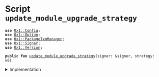 
<a name="update_module_upgrade_strategy"></a>

# Script `update_module_upgrade_strategy`





<pre><code><b>use</b> <a href="../../modules/doc/Config.md#0x1_Config">0x1::Config</a>;
<b>use</b> <a href="../../modules/doc/Option.md#0x1_Option">0x1::Option</a>;
<b>use</b> <a href="../../modules/doc/PackageTxnManager.md#0x1_PackageTxnManager">0x1::PackageTxnManager</a>;
<b>use</b> <a href="../../modules/doc/Signer.md#0x1_Signer">0x1::Signer</a>;
<b>use</b> <a href="../../modules/doc/Version.md#0x1_Version">0x1::Version</a>;
</code></pre>




<pre><code><b>public</b> <b>fun</b> <a href="update_module_upgrade_strategy.md#update_module_upgrade_strategy">update_module_upgrade_strategy</a>(signer: &signer, strategy: u8)
</code></pre>



<details>
<summary>Implementation</summary>


<pre><code><b>fun</b> <a href="update_module_upgrade_strategy.md#update_module_upgrade_strategy">update_module_upgrade_strategy</a>(
    signer: &signer,
    strategy: u8,
) {
    // 1. check version
    <b>if</b> (strategy == <a href="../../modules/doc/PackageTxnManager.md#0x1_PackageTxnManager_get_strategy_two_phase">PackageTxnManager::get_strategy_two_phase</a>()){
        <b>if</b> (!<a href="../../modules/doc/Config.md#0x1_Config_config_exist_by_address">Config::config_exist_by_address</a>&lt;<a href="../../modules/doc/Version.md#0x1_Version_Version">Version::Version</a>&gt;(<a href="../../modules/doc/Signer.md#0x1_Signer_address_of">Signer::address_of</a>(signer))) {
            <a href="../../modules/doc/Config.md#0x1_Config_publish_new_config">Config::publish_new_config</a>&lt;<a href="../../modules/doc/Version.md#0x1_Version_Version">Version::Version</a>&gt;(signer, <a href="../../modules/doc/Version.md#0x1_Version_new_version">Version::new_version</a>(1));
        }
    };

    // 2. <b>update</b> strategy
    <a href="../../modules/doc/PackageTxnManager.md#0x1_PackageTxnManager_update_module_upgrade_strategy">PackageTxnManager::update_module_upgrade_strategy</a>(
        signer,
        strategy,
        <a href="../../modules/doc/Option.md#0x1_Option_none">Option::none</a>&lt;u64&gt;(),
    );
}
</code></pre>



</details>
